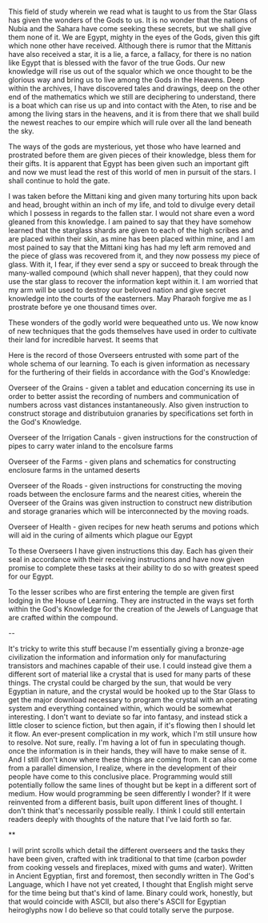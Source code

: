 This field of study wherein we read what is taught to us from the Star Glass has given the wonders of the Gods to us. It is no wonder that the nations of Nubia and the Sahara have come seeking these secrets, but we shall give them none of it. We are Egypt, mighty in the eyes of the Gods, given this gift which none other have received. Although there is rumor that the Mittanis have also received a star, it is a lie, a farce, a fallacy, for there is no nation like Egypt that is blessed with the favor of the true Gods. Our new knowledge will rise us out of the squalor which we once thought to be the glorious way and bring us to live among the Gods in the Heavens. Deep within the archives, I have discovered tales and drawings, deep on the other end of the mathematics which we still are deciphering to understand, there is a boat which can rise us up and into contact with the Aten, to rise and be among the living stars in the heavens, and it is from there that we shall build the newest reaches to our empire which will rule over all the land beneath the sky. 

The ways of the gods are mysterious, yet those who have learned and prostrated before them are given pieces of their knowledge, bless them for their gifts. It is apparent that Egypt has been given such an important gift and now we must lead the rest of this world of men in pursuit of the stars. I shall continue to hold the gate. 

I was taken before the Mittani king and given many torturing hits upon back and head, brought within an inch of my life, and told to divulge every detail which I possess in regards to the fallen star. I would not share even a word gleaned from this knowledge. I am pained to say that they have somehow learned that the starglass shards are given to each of the high scribes and are placed within their skin, as mine has been placed within mine, and I am most pained to say that the Mittani king has had my left arm removed and the piece of glass was recovered from it, and they now possess my piece of glass. With it, I fear, if they ever send a spy or succeed to break through the many-walled compound (which shall never happen), that they could now use the star glass to recover the information kept within it. I am worried that my arm will be used to destroy our beloved nation and give secret knowledge into the courts of the easterners. May Pharaoh forgive me as I prostrate before ye one thousand times over. 

These wonders of the godly world were bequeathed unto us. We now know of new techniques that the gods themselves have used in order to cultivate their land for incredible harvest. It seems that 

Here is the record of those Overseers entrusted with some part of the whole schema of our learning. To each is given information as necessary for the furthering of their fields in accordance with the God's Knowledge: 

Overseer of the Grains - given a tablet and education concerning its use in order to better assist the recording of numbers and communication of numbers across vast distances instantaneously. Also given instruction to construct storage and distributuion granaries by specifications set forth in the God's Knowledge.

Overseer of the Irrigation Canals - given instructions for the construction of pipes to carry water inland to the encolsure farms

Overseer of the Farms - given plans and schematics for constructing enclosure farms in the untamed deserts

Overseer of the Roads - given instructions for constructing the moving roads between the enclosure farms and the nearest cities, wherein the Overseer of the Grains was given instruction to construct new distribution and storage granaries which will be interconnected by the moving roads.

Overseer of Health - given recipes for new heath serums and potions which will aid in the curing of ailments which plague our Egypt

To these Overseers I have given instructions this day. Each has given their seal in accordance with their receiving instructions and have now given promise to complete these tasks at their ability to do so with greatest speed for our Egypt. 

To the lesser scribes who are first entering the temple are given first lodging in the House of Learning. They are instructed in the ways set forth within the God's Knowledge for the creation of the Jewels of Language that are crafted within the compound.

--

It's tricky to write this stuff because I'm essentially giving a bronze-age civilization the information and information only for manufacturing transistors and machines capable of their use. I could instead give them a different sort of material like a crystal that is used for many parts of these things. The crystal could be charged by the sun, that would be very Egyptian in nature, and the crystal would be hooked up to the Star Glass to get the major download necessary to program the crystal with an operating system and everything contained within, which would be somewhat interesting. I don't want to deviate so far into fantasy, and instead stick a little closer to science fiction, but then again, if it's flowing then I should let it flow. An ever-present complication in my work, which I'm still unsure how to resolve. Not sure, really. I'm having a lot of fun in speculating though. once the information is in their hands, they will have to make sense of it. And I still don't know where these things are coming from. It can also come from a parallel dimension, I realize, where in the development of their people have come to this conclusive place. Programming would still potentially follow the same lines of thought but be kept in a different sort of medium. How would programming be seen differently I wonder? If it were reinvented from a different basis, built upon different lines of thought. I don't think that's necessarily possible really. I think I could still entertain readers deeply with thoughts of the nature that I've laid forth so far. 

** 

I will print scrolls which detail the different overseers and the tasks they have been given, crafted with ink traditional to that time (carbon powder from cooking vessels and fireplaces, mixed with gums and water). Written in Ancient Egyptian, first and foremost, then secondly written in The God's Language, which I have not yet created, I thought that English might serve for the time being but that's kind of lame. Binary could work, honestly, but that would coincide with ASCII, but also there's ASCII for Egyptian heiroglyphs now I do believe so that could totally serve the purpose.